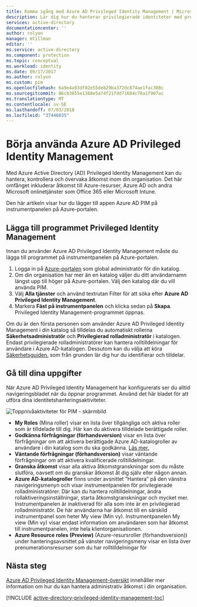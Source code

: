 ```yaml
---
title: Komma igång med Azure AD Privileged Identity Management | Microsoft Docs
description: Lär dig hur du hanterar privilegierade identiteter med programmet Azure Active Directory Privileged Identity Management på Azure-portalen.
services: active-directory
documentationcenter: ''
author: rolyon
manager: mtillman
editor: ''
ms.service: active-directory
ms.component: protection
ms.topic: conceptual
ms.workload: identity
ms.date: 09/17/2017
ms.author: rolyon
ms.custom: pim
ms.openlocfilehash: 6a9e4a93df02e55deb29ba372dc874ae1fac308c
ms.sourcegitcommit: 86cb3855e1368e5a74f21fdd71684c78a1f907ac
ms.translationtype: MT
ms.contentlocale: sv-SE
ms.lasthandoff: 07/03/2018
ms.locfileid: "37446035"
---
```

# <a name="start-using-azure-ad-privileged-identity-management"></a>Börja använda Azure AD Privileged Identity Management

Med Azure Active Directory (AD) Privileged Identity Management kan du hantera, kontrollera och övervaka åtkomst inom din organisation. Det här omfånget inkluderar åtkomst till Azure-resurser, Azure AD och andra Microsoft onlinetjänster som Office 365 eller Microsoft Intune.

Den här artikeln visar hur du lägger till appen Azure AD PIM på instrumentpanelen på Azure-portalen.

## <a name="add-the-privileged-identity-management-application"></a>Lägga till programmet Privileged Identity Management

Innan du använder Azure AD Privileged Identity Management måste du lägga till programmet på instrumentpanelen på Azure-portalen.

1. Logga in på [Azure-portalen](https://portal.azure.com/) som global administratör för din katalog.
2. Om din organisation har mer än en katalog väljer du ditt användarnamn längst upp till höger på Azure-portalen. Välj den katalog där du vill använda PIM.
3. Välj **Alla tjänster** och använd textrutan Filter för att söka efter **Azure AD Privileged Identity Management**.
4. Markera **Fäst på instrumentpanelen** och klicka sedan på **Skapa**. Privileged Identity Management-programmet öppnas.

Om du är den första personen som använder Azure AD Privileged Identity Management i din katalog så tilldelas du automatiskt rollerna **Säkerhetsadministratör** och **Privilegierad rolladministratör** i katalogen. Endast privilegierade rolladministratörer kan hantera rolltilldelningar för användare i Azure AD-katalogen. Dessutom kan du välja att köra [Säkerhetsguiden.](active-directory-privileged-identity-management-security-wizard.md) som från grunden lär dig hur du identifierar och tilldelar.

## <a name="navigate-to-your-tasks"></a>Gå till dina uppgifter

När Azure AD Privileged Identity Management har konfigurerats ser du alltid navigeringsbladet när du öppnar programmet. Använd det här bladet för att utföra dina identitetshanteringsaktiviteter.

![Toppnivåaktiviteter för PIM - skärmbild](./media/active-directory-privileged-identity-management-getting-started/PIM_Tasks_New.png)

- **My Roles** (Mina roller) visar en lista över tillgängliga och aktiva roller som är tilldelade till dig. Här kan du aktivera tilldelade berättigade roller.
- **Godkänna förfrågningar (förhandsversion)** visar en lista över förfrågningar om att aktivera berättigade Azure AD-katalogroller av användare i din katalog som du ska godkänna. [Läs mer.](./privileged-identity-management/azure-ad-pim-approval-workflow.md)
- **Väntande förfrågningar (förhandsversion)** visar väntande förfrågningar om att aktivera kvalificerade rolltilldelningar.
- **Granska åtkomst** visar alla aktiva åtkomstgranskningar som du måste slutföra, oavsett om du granskar åtkomst åt dig själv eller någon annan.
- **Azure AD-katalogroller** finns under avsnittet ”Hantera” på den vänstra navigeringsmenyn och visar instrumentpanelen för privilegierade rolladministratörer. Där kan du hantera rolltilldelningar, ändra rollaktiveringsinställningar, starta åtkomstgranskningar och mycket mer. Instrumentpanelen är inaktiverad för alla som inte är en privilegierad rolladministratör. De här användarna har åtkomst till en särskild instrumentpanel som heter My view (Min vy). Instrumentpanelen My view (Min vy) visar endast information om användaren som har åtkomst till instrumentpanelen, inte hela klientorganisationen.
- **Azure Resource roles (Preview)** (Azure-resursroller (förhandsversion)) under hanteringsavsnittet på vänster navigeringsmeny visar en lista över prenumerationsresurser som du har rolltilldelningar för 

## <a name="next-steps"></a>Nästa steg
[Azure AD Privileged Identity Management-översikt](active-directory-privileged-identity-management-configure.md) innehåller mer information om hur du kan hantera administrativ åtkomst i din organisation.

[!INCLUDE [active-directory-privileged-identity-management-toc](../../includes/active-directory-privileged-identity-management-toc.md)]

<!--Image references-->

[1]: ./media/active-directory-privileged-identity-management-configure/PIM_EnablePim.png
